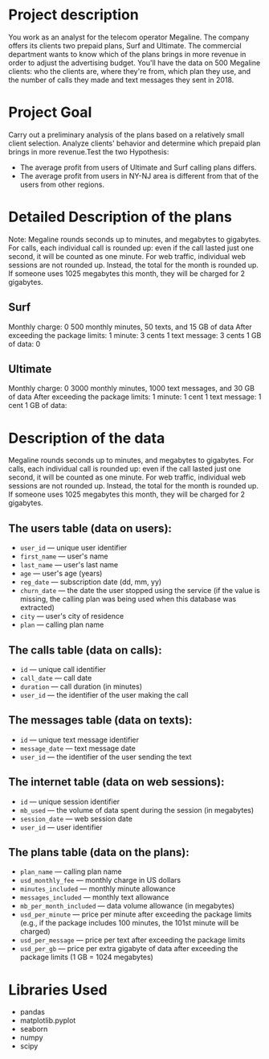 # Project description
You work as an analyst for the telecom operator Megaline. The company offers its clients two prepaid plans, Surf and Ultimate. The commercial department wants to know which of the plans brings in more revenue in order to adjust the advertising budget. You'll have the data on 500 Megaline clients: who the clients are, where they're from, which plan they use, and the number of calls they made and text messages they sent in 2018.

# Project Goal
Carry out a preliminary analysis of the plans based on a relatively small client selection. Analyze clients' behavior and determine which prepaid plan brings in more revenue.Test the two Hypothesis:
  * The average profit from users of Ultimate and Surf calling plans differs.
  * The average profit from users in NY-NJ area is different from that of the users from other regions.

# Detailed Description of the plans
Note: Megaline rounds seconds up to minutes, and megabytes to gigabytes. For calls, each individual call is rounded up: even if the call lasted just one second, it will be counted as one minute. For web traffic, individual web sessions are not rounded up. Instead, the total for the month is rounded up. If someone uses 1025 megabytes this month, they will be charged for 2 gigabytes.

## Surf
Monthly charge: 0 500 monthly minutes, 50 texts, and 15 GB of data After exceeding the package limits: 1 minute: 3 cents 1 text message: 3 cents 1 GB of data: 0

## Ultimate
Monthly charge: 0 3000 monthly minutes, 1000 text messages, and 30 GB of data After exceeding the package limits: 1 minute: 1 cent 1 text message: 1 cent 1 GB of data:

# Description of the data
Megaline rounds seconds up to minutes, and megabytes to gigabytes. For calls, each individual call is rounded up: even if the call lasted just one second, it will be counted as one minute. For web traffic, individual web sessions are not rounded up. Instead, the total for the month is rounded up. If someone uses 1025 megabytes this month, they will be charged for 2 gigabytes.

## The users table (data on users):
* `user_id` — unique user identifier
* `first_name` — user's name
* `last_name` — user's last name
* `age` — user's age (years)
* `reg_date` — subscription date (dd, mm, yy)
* `churn_date` — the date the user stopped using the service (if the value is missing, the calling plan was being used when this database was extracted)
* `city` — user's city of residence
* `plan` — calling plan name
## The calls table (data on calls):
* `id` — unique call identifier
* `call_date` — call date
* `duration` — call duration (in minutes)
* `user_id` — the identifier of the user making the call
## The messages table (data on texts):
* `id` — unique text message identifier
* `message_date` — text message date
* `user_id` — the identifier of the user sending the text
## The internet table (data on web sessions):
* `id` — unique session identifier
* `mb_used` — the volume of data spent during the session (in megabytes)
* `session_date` — web session date
* `user_id` — user identifier
## The plans table (data on the plans):
* `plan_name` — calling plan name
* `usd_monthly_fee` — monthly charge in US dollars
* `minutes_included` — monthly minute allowance
* `messages_included` — monthly text allowance
* `mb_per_month_included` — data volume allowance (in megabytes)
* `usd_per_minute` — price per minute after exceeding the package limits (e.g., if the package includes 100 minutes, the 101st minute will be charged)
* `usd_per_message` — price per text after exceeding the package limits
* `usd_per_gb` — price per extra gigabyte of data after exceeding the package limits (1 GB = 1024 megabytes)

# Libraries Used
* pandas
* matplotlib.pyplot
* seaborn
* numpy
* scipy
